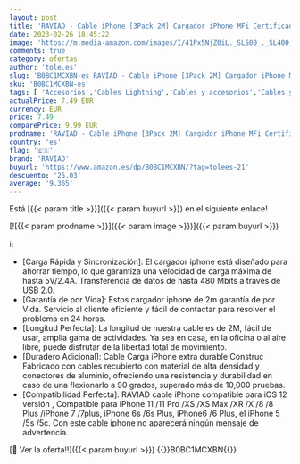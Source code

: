 ```yaml
---
layout: post
title: 'RAVIAD - Cable iPhone [3Pack 2M] Cargador iPhone MFi Certificado Carga Rápida Compatible con iPhone 11 Pro XS MAX XR X 8 Plus 7 Plus 6S 6 Plus 5 5S 5C SE - Blanco'
date: 2023-02-26 18:45:22
image: 'https://m.media-amazon.com/images/I/41Px5NjZ0iL._SL500_._SL400_.jpg'
comments: true
category: ofertas
author: 'tole.es'
slug: 'B0BC1MCXBN-es RAVIAD - Cable iPhone [3Pack 2M] Cargador iPhone MFi...'
sku: 'B0BC1MCXBN-es'
tags: [ 'Accesorios','Cables Lightning','Cables y accesorios','Cables y conectores','Informática','iphone','raviad','🇪🇸', ]
actualPrice: 7.49 EUR
currency: EUR
price: 7.49
comparePrice: 9.99 EUR
prodname: 'RAVIAD - Cable iPhone [3Pack 2M] Cargador iPhone MFi Certificado Carga Rápida Compatible con iPhone 11 Pro XS MAX XR X 8 Plus 7 Plus 6S 6 Plus 5 5S 5C SE - Blanco'
country: 'es'
flag: '🇪🇸'
brand: 'RAVIAD'
buyurl: 'https://www.amazon.es/dp/B0BC1MCXBN/?tag=tolees-21'
descuento: '25.03'
average: '9.365'
---
```


Está [{{< param title >}}]({{< param buyurl >}}) en el siguiente enlace!

[![{{< param prodname >}}]({{< param image >}})]({{< param buyurl >}})

ℹ️:

- [Carga Rápida y Sincronización]: El cargador iphone está diseñado para ahorrar tiempo, lo que garantiza una velocidad de carga máxima de hasta 5V/2.4A. Transferencia de datos de hasta 480 Mbits a través de USB 2.0.
- [Garantía de por Vida]: Estos cargador iphone de 2m garantía de por Vida. Servicio al cliente eficiente y fácil de contactar para resolver el problema en 24 horas.
- [Longitud Perfecta]: La longitud de nuestra cable es de 2M, fácil de usar, amplia gama de actividades. Ya sea en casa, en la oficina o al aire libre, puede disfrutar de la libertad total de movimiento.
- [Duradero Adicional]: Cable Carga iPhone extra durable Construc Fabricado con cables recubierto con material de alta densidad y conectores de aluminio, ofreciendo una resistencia y durabilidad en caso de una flexionarlo a 90 grados, superado más de 10,000 pruebas.
- [Compatibilidad Perfecta]: RAVIAD cable iPhone compatible para iOS 12 versión , Compatible para iPhone 11 /11 Pro /XS /XS Max /XR /X /8 /8 Plus /iPhone 7 /7plus, iPhone 6s /6s Plus, iPhone6 /6 Plus, el iPhone 5 /5s /5c. Con este cable iphone no aparecerá ningún mensaje de advertencia.

[🛒 Ver la oferta!!]({{< param buyurl >}})
{{<world>}}B0BC1MCXBN{{</world>}}
